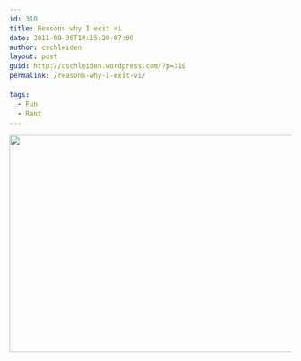 ```yaml
---
id: 310
title: Reasons why I exit vi
date: 2011-09-30T14:15:29-07:00
author: cschleiden
layout: post
guid: http://cschleiden.wordpress.com/?p=310
permalink: /reasons-why-i-exit-vi/

tags:
  - Fun
  - Rant
---
```

[<img src="/assets/wp-content/uploads/2011/09/vi.png" alt="" title="vi" width="630" height="388" class="aligncenter size-full wp-image-313" srcset="/assets/wp-content/uploads/2011/09/vi.png 961w, /assets/wp-content/uploads/2011/09/vi-300x185.png 300w, /assets/wp-content/uploads/2011/09/vi-768x473.png 768w" sizes="(max-width: 630px) 100vw, 630px" />](/assets/wp-content/uploads/2011/09/vi.png)